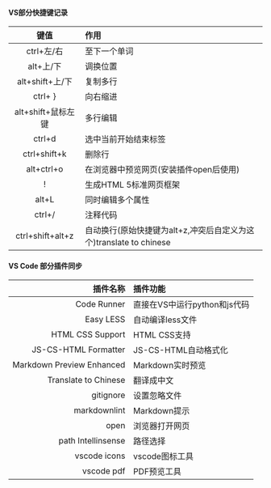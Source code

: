 #### **VS部分快捷键记录**

键值 | 作用
:---: | :---
ctrl+左/右 | 至下一个单词
alt+上/下 | 调换位置
alt+shift+上/下 | 复制多行
ctrl+ } | 向右缩进
alt+shift+鼠标左键  |  多行编辑
ctrl+d  |  选中当前开始结束标签
ctrl+shift+k |  删除行
alt+ctrl+o  |  在浏览器中预览网页(安装插件open后使用)
!   |  生成HTML 5标准网页框架
alt+L  |  同时编辑多个属性
ctrl+/  | 注释代码
ctrl+shift+alt+z  | 自动换行(原始快捷键为alt+z,冲突后自定义为这个)translate to chinese

#### **VS Code 部分插件同步**  

|插件名称|插件功能|
|---:|:---|
|Code Runner  |  直接在VS中运行python和js代码|
|Easy LESS| 自动编译less文件|
|HTML CSS Support  |   HTML CSS支持|
|JS-CS-HTML Formatter  |  JS-CS-HTML自动格式化|
|Markdown Preview Enhanced|Markdown实时预览|
|Translate to Chinese | 翻译成中文|
|gitignore|设置忽略文件|
|markdownlint|Markdown提示|
|open  |  浏览器打开网页|
|path Intellinsense  |  路径选择|
|vscode icons  |  vscode图标工具|
|vscode pdf  |  PDF预览工具|
